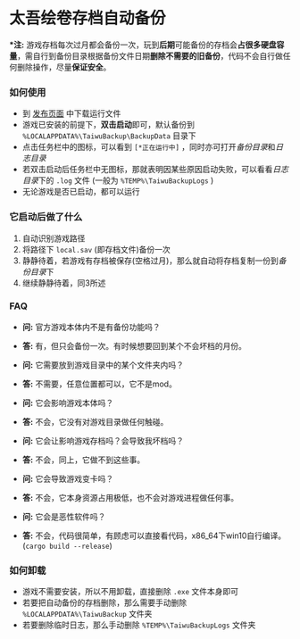 # 太吾绘卷存档自动备份


**\*注:** 游戏存档每次过月都会备份一次，玩到**后期**可能备份的存档会**占很多硬盘容量**，需自行到备份目录根据备份文件日期**删除不需要的旧备份**，代码不会自行做任何删除操作，尽量**保证安全**。

### 如何使用
 - 到 [发布页面](https://github.com/The-Scroll-Of-Taiwu/taiwu-backup/releases) 中下载运行文件
 - 游戏已安装的前提下，**双击启动**即可，默认备份到 `%LOCALAPPDATA%\TaiwuBackup\BackupData` 目录下
 - 点击任务栏中的图标，可以看到 `[*正在运行中]` ，同时亦可打开*备份目录*和*日志目录*
 - 若双击启动后任务栏中无图标，那就表明因某些原因启动失败，可以看看*日志目录*下的 `.log` 文件 (一般为 `%TEMP%\TaiwuBackupLogs` )
 - 无论游戏是否已启动，都可以运行


### 它启动后做了什么

 1. 自动识别游戏路径
 2. 将路径下 `local.sav` (即存档文件)备份一次
 3. 静静待着，若游戏有存档被保存(空格过月)，那么就自动将存档复制一份到*备份目录*下
 4. 继续静静待着，同3所述

### FAQ

 - **问:** 官方游戏本体内不是有备份功能吗？

 - **答:** 有，但只会备份一次。有时候想要回到某个不会坏档的月份。

 - **问:** 它需要放到游戏目录中的某个文件夹内吗？

 - **答:** 不需要，任意位置都可以，它不是mod。

 - **问:** 它会影响游戏本体吗？

 - **答:** 不会，它没有对游戏目录做任何触碰。

 - **问:** 它会让影响游戏存档吗？会导致我坏档吗？

 - **答:** 不会，同上，它做不到这些事。

 - **问:** 它会导致游戏变卡吗？

 - **答:** 不会，它本身资源占用极低，也不会对游戏进程做任何事。

 - **问:** 它会是恶性软件吗？

 - **答:** 不会，代码很简单，有顾虑可以直接看代码，x86_64下win10自行编译。(`cargo build --release`)


### 如何卸载
 - 游戏不需要安装，所以不用卸载，直接删除 `.exe` 文件本身即可
 - 若要把自动备份的存档删除，那么需要手动删除 `%LOCALAPPDATA%\TaiwuBackup` 文件夹
 - 若要删除临时日志，那么手动删除 `%TEMP%\TaiwuBackupLogs` 文件夹
